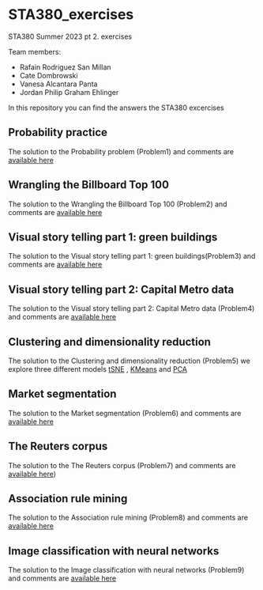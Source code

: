 # STA380_exercises
STA380 Summer 2023 pt 2. exercises 

Team members:
- Rafain Rodriguez San Millan
- Cate Dombrowski
- Vanesa Alcantara Panta
- Jordan Philip Graham Ehlinger
  
In this repository you can find the answers the STA380 excercises

## Probability practice

The solution to the Probability problem (Problem1) and comments are [available here](https://github.com/rafain/STA380_exercises/blob/main/problem1.ipynb) 

## Wrangling the Billboard Top 100
The solution to the Wrangling the Billboard Top 100 (Problem2) and comments are [available here](https://github.com/rafain/STA380_exercises/blob/main/problem2.ipynb) 

## Visual story telling part 1: green buildings
The solution to the Visual story telling part 1: green buildings(Problem3) and comments are [available here](https://github.com/rafain/STA380_exercises/blob/main/problem3.ipynb) 

## Visual story telling part 2: Capital Metro data
The solution to the Visual story telling part 2: Capital Metro data (Problem4) and comments are [available here](https://github.com/rafain/STA380_exercises/blob/main/problem4.ipynb) 

## Clustering and dimensionality reduction
The solution to the Clustering and dimensionality reduction (Problem5) we explore three different models [tSNE](https://github.com/rafain/STA380_exercises/blob/main/problem5%20-%20tSNE.ipynb) , [KMeans](https://github.com/rafain/STA380_exercises/blob/main/problem5-%20KMeans.r) and [PCA](https://github.com/rafain/STA380_exercises/blob/main/problem5-%20PCA.R)

## Market segmentation
The solution to the Market segmentation (Problem6) and comments are [available here](https://github.com/rafain/STA380_exercises/blob/main/problem6.ipynb) 

## The Reuters corpus
The solution to the  The Reuters corpus (Problem7) and comments are [available here](https://github.com/rafain/STA380_exercises/blob/main/problem7.ipynb))

## Association rule mining
The solution to the Association rule mining (Problem8) and comments are [available here](https://github.com/rafain/STA380_exercises/blob/main/problem8.ipynb) 

## Image classification with neural networks
The solution to the Image classification with neural networks (Problem9) and comments are [available here](https://github.com/rafain/STA380_exercises/blob/main/problem9.ipynb) 


